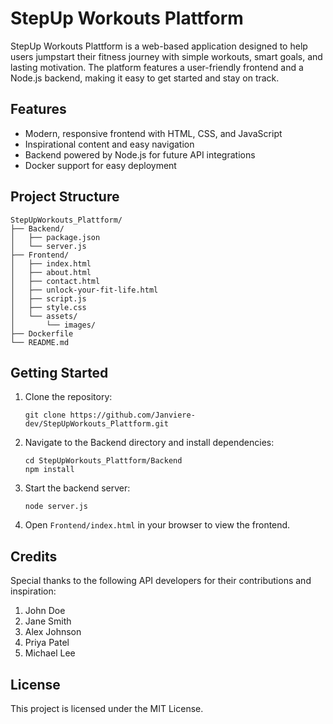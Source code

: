 # StepUp Workouts Plattform

StepUp Workouts Plattform is a web-based application designed to help users jumpstart their fitness journey with simple workouts, smart goals, and lasting motivation. The platform features a user-friendly frontend and a Node.js backend, making it easy to get started and stay on track.

## Features
- Modern, responsive frontend with HTML, CSS, and JavaScript
- Inspirational content and easy navigation
- Backend powered by Node.js for future API integrations
- Docker support for easy deployment

## Project Structure
```
StepUpWorkouts_Plattform/
├── Backend/
│   ├── package.json
│   └── server.js
├── Frontend/
│   ├── index.html
│   ├── about.html
│   ├── contact.html
│   ├── unlock-your-fit-life.html
│   ├── script.js
│   ├── style.css
│   └── assets/
│       └── images/
├── Dockerfile
└── README.md
```

## Getting Started
1. Clone the repository:
   ```
   git clone https://github.com/Janviere-dev/StepUpWorkouts_Plattform.git
   ```
2. Navigate to the Backend directory and install dependencies:
   ```
   cd StepUpWorkouts_Plattform/Backend
   npm install
   ```
3. Start the backend server:
   ```
   node server.js
   ```
4. Open `Frontend/index.html` in your browser to view the frontend.

## Credits
Special thanks to the following API developers for their contributions and inspiration:

1. John Doe
2. Jane Smith
3. Alex Johnson
4. Priya Patel
5. Michael Lee

## License
This project is licensed under the MIT License.

